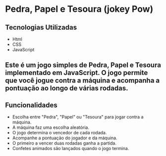 <h1>Pedra, Papel e Tesoura (jokey Pow)</h1>

<h2>Tecnologias Utilizadas</h2>

<ul>
  <li>Html</li>
  <li>CSS</li>
  <li>JavaScript</li>
</ul>


<h2>Este é um jogo simples de Pedra, Papel e Tesoura implementado em JavaScript. 
  O jogo permite que você jogue contra a máquina e acompanha a pontuação ao longo de várias rodadas.</h2>

   <h2>Funcionalidades</h2>
      <ul>
        <li>Escolha entre "Pedra", "Papel" ou "Tesoura" para jogar contra a máquina.</li>
        <li>A máquina faz uma escolha aleatória.</li>
        <li>O jogo determina o vencedor de cada rodada.</li>
        <li>Acompanhe a pontuação do jogador e da máquina.</li>
        <li>O primeiro a vencer duas rodadas ganha a partida.</li>
       <li>Confetes animados são lançados quando o jogo termina.</li>
    </ul>
    <img src"./https://github.com/user-attachments/assets/29a1f6cb-50c1-43df-96cb-b22949df7f55)>

    


    

  











